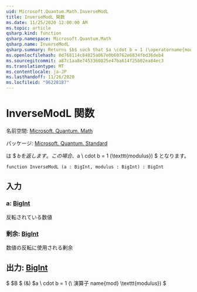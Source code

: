 ```yaml
---
uid: Microsoft.Quantum.Math.InverseModL
title: InverseModL 関数
ms.date: 11/25/2020 12:00:00 AM
ms.topic: article
qsharp.kind: function
qsharp.namespace: Microsoft.Quantum.Math
qsharp.name: InverseModL
qsharp.summary: Returns $b$ such that $a \cdot b = 1 (\operatorname{mod} \texttt{modulus})$.
ms.openlocfilehash: 0d768114c84025a067e0b60762e6834fbd36deb4
ms.sourcegitcommit: a87c1aa8e7453360025e47ba614f25b02ea84ec3
ms.translationtype: MT
ms.contentlocale: ja-JP
ms.lasthandoff: 11/26/2020
ms.locfileid: "96228187"
---
```

# <a name="inversemodl-function"></a>InverseModL 関数

名前空間: [Microsoft. Quantum. Math](xref:Microsoft.Quantum.Math)

パッケージ: [Microsoft. Quantum. Standard](https://nuget.org/packages/Microsoft.Quantum.Standard)


は $ $b を返します。この場合、$a \ cdot b = 1 (\texttt{modulus}) $ となります。

```qsharp
function InverseModL (a : BigInt, modulus : BigInt) : BigInt
```


## <a name="input"></a>入力

### <a name="a--bigint"></a>a: [BigInt](xref:microsoft.quantum.lang-ref.bigint)

反転されている数値


### <a name="modulus--bigint"></a>剰余: [BigInt](xref:microsoft.quantum.lang-ref.bigint)

数値の反転に使用される剰余



## <a name="output--bigint"></a>出力: [BigInt](xref:microsoft.quantum.lang-ref.bigint)

$ $B $ (&) $a \ cdot b = 1 (\ 演算子 name{mod} \texttt{modulus}) $